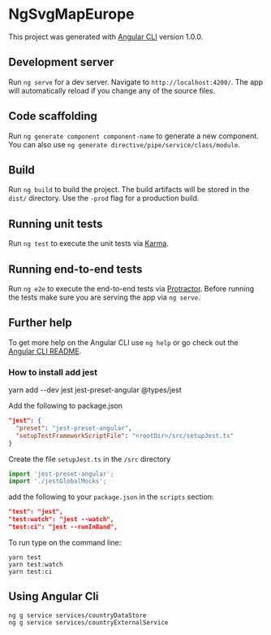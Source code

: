 # NgSvgMapEurope

This project was generated with [Angular CLI](https://github.com/angular/angular-cli) version 1.0.0.

## Development server

Run `ng serve` for a dev server. Navigate to `http://localhost:4200/`. The app will automatically reload if you change any of the source files.

## Code scaffolding

Run `ng generate component component-name` to generate a new component. You can also use `ng generate directive/pipe/service/class/module`.

## Build

Run `ng build` to build the project. The build artifacts will be stored in the `dist/` directory. Use the `-prod` flag for a production build.

## Running unit tests

Run `ng test` to execute the unit tests via [Karma](https://karma-runner.github.io).

## Running end-to-end tests

Run `ng e2e` to execute the end-to-end tests via [Protractor](http://www.protractortest.org/).
Before running the tests make sure you are serving the app via `ng serve`.

## Further help

To get more help on the Angular CLI use `ng help` or go check out the [Angular CLI README](https://github.com/angular/angular-cli/blob/master/README.md).


### How to install add jest
yarn add --dev jest jest-preset-angular @types/jest

Add the following to package.json
```json
"jest": {
  "preset": "jest-preset-angular",
  "setupTestFrameworkScriptFile": "<rootDir>/src/setupJest.ts"
}
```
Create the file `setupJest.ts` in the `/src` directory
```typescript
import 'jest-preset-angular';
import './jestGlobalMocks';
```

add the following to your `package.json` in the `scripts` section:
```json
"test": "jest",
"test:watch": "jest --watch",
"test:ci": "jest --runInBand",
```

To run type on the command line: 
```
yarn test
yarn test:watch
yarn test:ci
```

## Using Angular Cli
```
ng g service services/countryDataStore
ng g service services/countryExternalService
```
